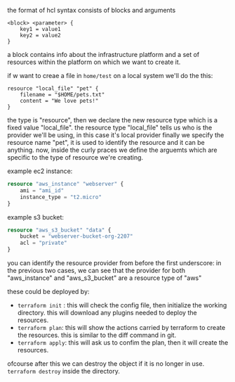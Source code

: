
the format of hcl syntax consists of blocks and arguments
```hcl
<block> <parameter> {
	key1 = value1
	key2 = value2
}
```
a block contains info about the infrastructure platform and a set of resources within the platform on which we want to create it.

if w want to creae a file in `home/test` on a local system we'll do the this:
```hcl
resource "local_file" "pet" {
	filename = "$HOME/pets.txt"
	content = "We love pets!"
}
```
the type is "resource", then we declare the new resource type which is a fixed value "local_file".
the resource type "local_file" tells us who is the provider we'll be using, in this case it's local provider
finally we specify the resource name "pet", it is used to identify the resource and it can be anything.
now, inside the curly praces we define the arguemts which are specific to the type of resource we're creating.

example ec2 instance:
```tf
resource "aws_instance" "webserver" {
	ami = "ami_id"
	instance_type = "t2.micro"
}
```
example s3 bucket:
```tf
resource "aws_s3_bucket" "data" {
	bucket = "webserver-bucket-org-2207"
	acl = "private"
}
```
you can identify the resource provider from before the first underscore:
in the previous two cases, we can see that the provider for both "aws_instance" and "aws_s3_bucket" are a resource type of "aws"

these could be deployed by:
- `terraform init` : this will check the config file, then initialize the working directory. this will download any plugins needed to deploy the resources.
- `terraform plan`: this will show the actions carried by terraform to create the resources. this is similar to the diff command in git.
- `terraform apply`: this will ask us to confim the plan, then it will create the resources.

ofcourse after this we can destroy the object if it is no longer in use.
`terraform destroy` inside the directory.